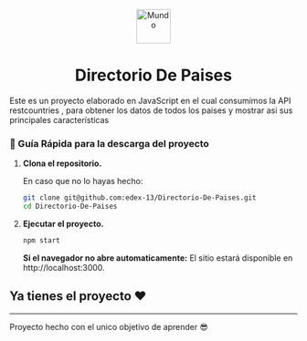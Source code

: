 <p align="center">
    <img alt="Mundo" src="https://i.pinimg.com/originals/4a/17/d8/4a17d8903176ec1bf42148ea54f766a5.png" width="60" />
</p>
<h1 align="center">
Directorio De Paises
</h1>

<p>Este es un proyecto elaborado en JavaScript en el cual consumimos la API restcountries , para obtener los datos de todos los paises y mostrar asi sus principales características</p>

### 🤖 Guía Rápida para la descarga del proyecto

1.  **Clona el repositorio.**

    En caso que no lo hayas hecho: 

    ```sh
    git clone git@github.com:edex-13/Directorio-De-Paises.git
    cd Directorio-De-Paises
    ```
2. **Ejecutar el proyecto.**
    ```sh
    npm start
    ```
    **Si el navegador no abre automaticamente:**
    El sitio estará disponible en http://localhost:3000.

## Ya tienes el proyecto ❤
--------

Proyecto hecho con el unico objetivo de aprender 😎